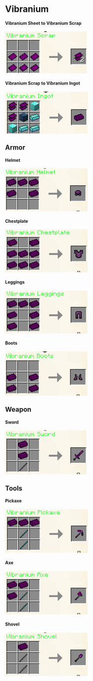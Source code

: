 # Vibranium

#### **Vibranium Sheet to Vibranium Scrap**

![](<../../.gitbook/assets/image (2) (1) (1) (1) (1) (1) (1) (1) (1).png>)

#### **Vibranium Scrap to Vibranium Ingot**

![](<../../.gitbook/assets/image (88) (1).png>)

## Armor

#### Helmet

![](<../../.gitbook/assets/image (156) (1).png>)

#### Chestplate

![](<../../.gitbook/assets/image (176).png>)

#### Leggings

![](<../../.gitbook/assets/image (154) (1) (1).png>)

#### Boots

![](<../../.gitbook/assets/image (55).png>)

## Weapon

#### Sword

![](<../../.gitbook/assets/image (29).png>)

## Tools

#### Pickaxe

![](<../../.gitbook/assets/image (48).png>)

#### Axe

#### ![](<../../.gitbook/assets/image (69).png>)

#### Shovel

#### ![](<../../.gitbook/assets/image (151) (1).png>)
